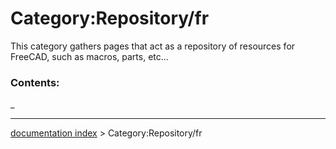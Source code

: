 # Category:Repository/fr
This category gathers pages that act as a repository of resources for FreeCAD, such as macros, parts, etc\...

### Contents:

_

---
[documentation index](../README.md) > Category:Repository/fr
